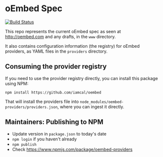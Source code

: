 oEmbed Spec
===========

[![Build Status](https://github.com/iamcal/oembed/actions/workflows/build.yml/badge.svg)](https://github.com/iamcal/oembed/actions)

This repo represents the current oEmbed spec as seen at 
<a href="http://oembed.com">http://oembed.com</a> and any drafts, in the `www` directory.

It also contains configuration information (the registry) for oEmbed providers, as YAML files in the `providers` directory.


## Consuming the provider registry

If you need to use the provider registry directly, you can install this package using NPM:

    npm install https://github.com/iamcal/oembed

That will install the providers file into `node_modules/oembed-providers/providers.json`, where you can ingest it directly.


## Maintainers: Publishing to NPM

* Update version in `package.json` to today's date
* `npm login` if you haven't already
* `npm publish`
* Check https://www.npmjs.com/package/oembed-providers

